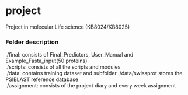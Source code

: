 # project
Project in molecular Life science (KB8024/KB8025)
  

### Folder description
./final:  consists of Final_Predictors, User_Manual and Example_Fasta_input(50 proteins)  
./scripts:  consists of all the scripts and modules  
./data:  contains training dataset and subfolder ./data/swissprot stores the PSIBLAST reference database  
./assignment:  consists of the project diary and every week assignment  
